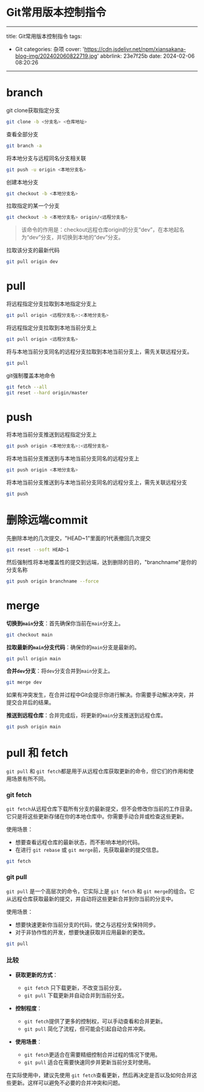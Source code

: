 # Git常用版本控制指令

---

title: Git常用版本控制指令
tags:

- Git
  categories: 杂项
  cover: 'https://cdn.jsdelivr.net/npm/xiansakana-blog-img/202402060822719.jpg'
  abbrlink: 23e7f25b
  date: 2024-02-06 08:20:26

---

# branch

git clone获取指定分支

```bash
git clone -b <分支名> <仓库地址>
```

查看全部分支

```bash
git branch -a
```

将本地分支与远程同名分支相关联

```bash
git push -u origin <本地分支名>
```

创建本地分支

```bash
git checkout -b <本地分支名>
```

拉取指定的某一个分支

```bash
git checkout -b <本地分支名> origin/<远程分支名>
```

> 该命令的作用是：checkout远程仓库origin的分支“dev”，在本地起名为“dev”分支，并切换到本地的“dev”分支。

拉取该分支的最新代码

```bash
git pull origin dev
```

# pull

将远程指定分支拉取到本地指定分支上

```bash
git pull origin <远程分支名>:<本地分支名>
```

将远程指定分支拉取到本地当前分支上

```bash
git pull origin <远程分支名>
```

将与本地当前分支同名的远程分支拉取到本地当前分支上，需先关联远程分支。

```bash
git pull
```

git强制覆盖本地命令

```bash
git fetch --all
git reset --hard origin/master
```

# push

将本地当前分支推送到远程指定分支上

```bash
git push origin <本地分支名>:<远程分支名>
```

将本地当前分支推送到与本地当前分支同名的远程分支上

```bash
git push origin <本地分支名>
```

将本地当前分支推送到与本地当前分支同名的远程分支上，需先关联远程分支

```bash
git push
```

# 删除远端commit

先删除本地的几次提交，"HEAD~1"里面的1代表撤回几次提交

```bash
git reset --soft HEAD~1
```

然后强制性将本地覆盖性的提交到远端，达到删除的目的，"branchname"是你的分支名称

```bash
git push origin branchname --force
```

# merge

**切换到**​**​`main`​**​**分支**：首先确保你当前在`main`分支上。

```bash
git checkout main
```

**拉取最新的**​**​`main`​**​**分支代码**：确保你的`main`分支是最新的。

```bash
git pull origin main
```

**合并**​**​`dev`​**​**分支**：将`dev`分支合并到`main`分支上。

```bash
git merge dev
```

如果有冲突发生，在合并过程中Git会提示你进行解决。你需要手动解决冲突，并提交合并后的结果。

**推送到远程仓库**：合并完成后，将更新的`main`分支推送到远程仓库。

```bash
git push origin main
```

# pull 和 fetch

​`git pull`​ 和 `git fetch`​ 都是用于从远程仓库获取更新的命令，但它们的作用和使用场景有所不同。

### ​git fetch​

​`git fetch`​ 从远程仓库下载所有分支的最新提交，但不会修改你当前的工作目录。它只是将这些更新存储在你的本地仓库中。你需要手动合并或检查这些更新。

使用场景：

* 想要查看远程仓库的最新状态，而不影响本地的代码。
* 在进行 `git rebase`​ 或 `git merge`​ 前，先获取最新的提交信息。

```bash
git fetch
```

### ​git pull​

​`git pull`​ 是一个高层次的命令，它实际上是 `git fetch`​ 和 `git merge`​ 的组合。它从远程仓库获取最新的提交，并自动将这些更新合并到你当前的分支中。

使用场景：

* 想要快速更新你当前分支的代码，使之与远程分支保持同步。
* 对于非协作性的开发，想要快速获取并应用最新的更改。

```bash
git pull
```

### 比较

* **获取更新的方式**：

  * ​`git fetch`​ 只下载更新，不改变当前分支。
  * ​`git pull`​ 下载更新并自动合并到当前分支。
* **控制程度**：

  * ​`git fetch`​ 提供了更多的控制权，可以手动查看和合并更新。
  * ​`git pull`​ 简化了流程，但可能会引起自动合并冲突。
* **使用场景**：

  * ​`git fetch`​ 更适合在需要精细控制合并过程的情况下使用。
  * ​`git pull`​ 适合在需要快速同步并更新当前分支时使用。

在实际使用中，建议先使用 `git fetch`​ 查看更新，然后再决定是否以及如何合并这些更新。这样可以避免不必要的合并冲突和问题。
